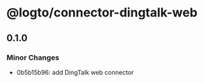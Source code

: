 # @logto/connector-dingtalk-web

## 0.1.0

### Minor Changes

- 0b5b15b96: add DingTalk web connector
